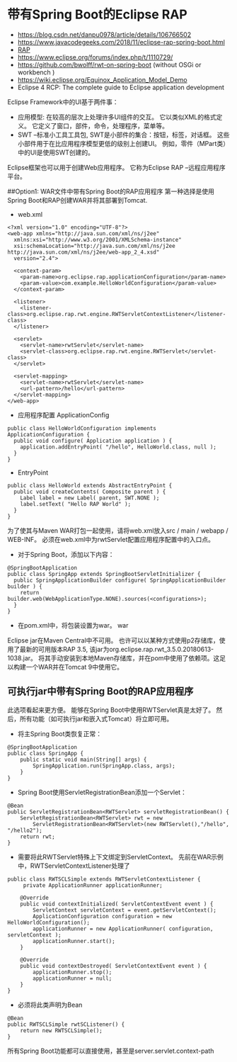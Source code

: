 # 带有Spring Boot的Eclipse RAP
- https://blog.csdn.net/danpu0978/article/details/106766502
- https://www.javacodegeeks.com/2018/11/eclipse-rap-spring-boot.html
- [RAP](https://javarepos.com/lib/eclipse-rap-runtime-remote-application-platform)
- https://www.eclipse.org/forums/index.php/t/1110729/
- https://github.com/bwolff/rwt-on-spring-boot   (without OSGi or workbench )
- https://wiki.eclipse.org/Equinox_Application_Model_Demo 
- Eclipse 4 RCP: The complete guide to Eclipse application development


 Eclipse Framework中的UI基于两件事：
- 应用模型: 在较高的层次上处理许多UI组件的交互。 它以类似XML的格式定义。 它定义了窗口，部件，命令，处理程序，菜单等。
- SWT –标准小工具工具包, SWT是小部件的集合：按钮，标签，对话框。 这些小部件用于在比应用程序模型更低的级别上创建UI。 例如，零件（MPart类）中的UI是使用SWT创建的。 

Eclipse框架也可以用于创建Web应用程序。 它称为Eclipse RAP –远程应用程序平台。

##Option1: WAR文件中带有Spring Boot的RAP应用程序
第一种选择是使用Spring Boot和RAP创建WAR并将其部署到Tomcat.
- web.xml
```
<?xml version="1.0" encoding="UTF-8"?>
<web-app xmlns="http://java.sun.com/xml/ns/j2ee"
  xmlns:xsi="http://www.w3.org/2001/XMLSchema-instance"
  xsi:schemaLocation="http://java.sun.com/xml/ns/j2ee http://java.sun.com/xml/ns/j2ee/web-app_2_4.xsd"
  version="2.4">
 
  <context-param>
    <param-name>org.eclipse.rap.applicationConfiguration</param-name>
    <param-value>com.example.HelloWorldConfiguration</param-value>
  </context-param>
 
  <listener>
    <listener-class>org.eclipse.rap.rwt.engine.RWTServletContextListener</listener-class>
  </listener>
 
  <servlet>
    <servlet-name>rwtServlet</servlet-name>
    <servlet-class>org.eclipse.rap.rwt.engine.RWTServlet</servlet-class>
  </servlet>
 
  <servlet-mapping>
    <servlet-name>rwtServlet</servlet-name>
    <url-pattern>/hello</url-pattern>
  </servlet-mapping>
</web-app>
```
- 应用程序配置 ApplicationConfig
```
public class HelloWorldConfiguration implements ApplicationConfiguration {
  public void configure( Application application ) {
    application.addEntryPoint( "/hello", HelloWorld.class, null );
  }
}
```
- EntryPoint
```
public class HelloWorld extends AbstractEntryPoint {
  public void createContents( Composite parent ) {
    Label label = new Label( parent, SWT.NONE );
    label.setText( "Hello RAP World" );
  }
}
```
 为了使其与Maven WAR打包一起使用，请将web.xml放入src / main / webapp / WEB-INF。 必须在web.xml中为rwtServlet配置应用程序配置中的入口点。

- 对于Spring Boot，添加以下内容： 
```
@SpringBootApplication
public class SpringApp extends SpringBootServletInitializer {
  public SpringApplicationBuilder configure( SpringApplicationBuilder builder ) {
    return builder.web(WebApplicationType.NONE).sources(<configurations>);
  }
}
```
- 在pom.xml中，将包装设置为war。
<packaging>war</packaging>

Eclipse jar在Maven Central中不可用。 也许可以以某种方式使用p2存储库，使用了最新的可用版本RAP 3.5, 该jar为org.eclipse.rap.rwt_3.5.0.20180613-1038.jar。
将其手动安装到本地Maven存储库，并在pom中使用了依赖项。这足以构建一个WAR并在Tomcat 9中使用它。

## 可执行jar中带有Spring Boot的RAP应用程序
此选项看起来更方便。 能够在Spring Boot中使用RWTServlet真是太好了。 然后，所有功能（如可执行jar和嵌入式Tomcat）将立即可用。 
- 将主Spring Boot类恢复正常：
```
@SpringBootApplication
public class SpringApp {
    public static void main(String[] args) {
        SpringApplication.run(SpringApp.class, args);
    }
}
```
- Spring Boot使用ServletRegistrationBean添加一个Servlet：
```
@Bean
public ServletRegistrationBean<RWTServlet> servletRegistrationBean() {
    ServletRegistrationBean<RWTServlet> rwt = new 
        ServletRegistrationBean<RWTServlet>(new RWTServlet(),"/hello", "/hello2");
    return rwt;
}
```
- 需要将此RWTServlet特殊上下文绑定到ServletContext。 先前在WAR示例中，RWTServletContextListener处理了
```
public class RWTSCLSimple extends RWTServletContextListener {
     private ApplicationRunner applicationRunner;
 
    @Override
    public void contextInitialized( ServletContextEvent event ) {
        ServletContext servletContext = event.getServletContext();
        ApplicationConfiguration configuration = new HelloWorldConfiguration();
        applicationRunner = new ApplicationRunner( configuration, servletContext );
        applicationRunner.start();
    }
 
    @Override
    public void contextDestroyed( ServletContextEvent event ) {
        applicationRunner.stop();
        applicationRunner = null;
    }
}
```
- 必须将此类声明为Bean
```
@Bean
public RWTSCLSimple rwtSCListener() {
    return new RWTSCLSimple();
}
```
所有Spring Boot功能都可以直接使用，甚至是server.servlet.context-path
